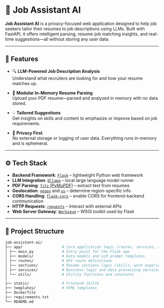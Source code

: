 # 🧠 Job Assistant AI

**Job Assistant AI** is a privacy-focused web application designed to help job seekers tailor their resumes to job descriptions using LLMs. Built with FastAPI, it offers intelligent parsing, resume-job matching insights, and real-time suggestions—all without storing any user data.

---

## 🚀 Features

- 🔍 **LLM-Powered Job Description Analysis**  
  Understand what recruiters are looking for and how your resume matches up.

- 📄 **Modular In-Memory Resume Parsing**  
  Upload your PDF resume—parsed and analyzed in memory with no data stored.

- 💡 **Tailored Suggestions**  
  Get insights on skills and content to emphasize or improve based on job requirements.

- 🔐 **Privacy First**  
  No external storage or logging of user data. Everything runs in-memory and is ephemeral.

---

## ⚙️ Tech Stack

- **Backend Framework**: [`Flask`](https://flask.palletsprojects.com/) – lightweight Python web framework
- **LLM Integration**: [`Ollama`](https://ollama.com/) – local large language model runner
- **PDF Parsing**: [`fitz` (PyMuPDF)](https://pymupdf.readthedocs.io/) – extract text from resumes
- **Geolocation**: [`geopy`](https://geopy.readthedocs.io/) and [`us`](https://pypi.org/project/us/) – determine region-specific info
- **CORS Handling**: [`flask-cors`](https://flask-cors.readthedocs.io/) – enable CORS for frontend-backend communication
- **HTTP Requests**: [`requests`](https://docs.python-requests.org/) – interact with external APIs
- **Web Server Gateway**: [`Werkzeug`](https://werkzeug.palletsprojects.com/) – WSGI toolkit used by Flask

---

## 📁 Project Structure

```bash
job-assistant-ai/
├── app/                  # Core application logic (routes, services, sections)
│ ├── main.py             # Entry point for the Flask app
│ ├── models/             # Data models and LLM prompt templates
│ ├── routes/             # API route definitions
│ ├── sections/           # Resume sections logic (skills, work experience, etc.)
│ ├── services/           # Business logic and data processing services
│ └── utils/              # Utility functions and constants
│
├── static/               # Frontend JS/CSS
├── templates/            # HTML templates
├── Dockerfile
├── requirements.txt
└── README.md
